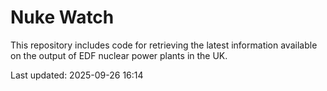 # Nuke Watch

This repository includes code for retrieving the latest information available on the output of EDF nuclear power plants in the UK.

Last updated: 2025-09-26 16:14